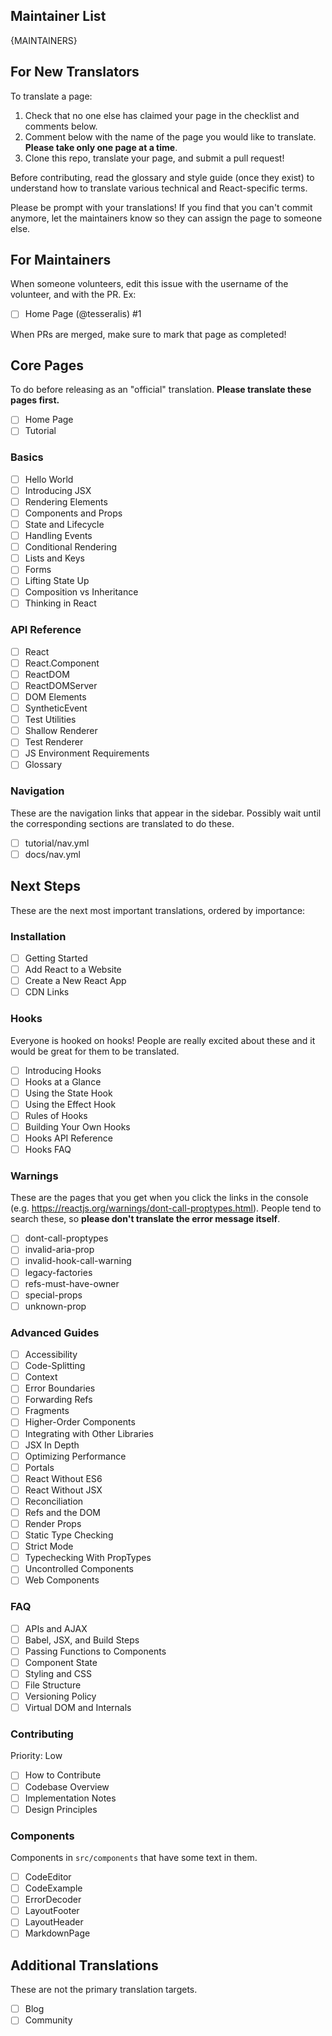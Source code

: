 ## Maintainer List

{MAINTAINERS}

## For New Translators

To translate a page:

1. Check that no one else has claimed your page in the checklist and comments below.
2. Comment below with the name of the page you would like to translate. **Please take only one page at a time**.
3. Clone this repo, translate your page, and submit a pull request!

Before contributing, read the glossary and style guide (once they exist) to understand how to translate various technical and React-specific terms.

Please be prompt with your translations! If you find that you can't commit anymore, let the maintainers know so they can assign the page to someone else.

## For Maintainers

When someone volunteers, edit this issue with the username of the volunteer, and with the PR. Ex:

* [ ] Home Page (@tesseralis) #1

When PRs are merged, make sure to mark that page as completed!

## Core Pages

To do before releasing as an "official" translation. **Please translate these pages first.**

* [ ] Home Page
* [ ] Tutorial

### Basics

* [ ] Hello World
* [ ] Introducing JSX
* [ ] Rendering Elements
* [ ] Components and Props
* [ ] State and Lifecycle
* [ ] Handling Events
* [ ] Conditional Rendering
* [ ] Lists and Keys
* [ ] Forms
* [ ] Lifting State Up
* [ ] Composition vs Inheritance
* [ ] Thinking in React

### API Reference

* [ ] React
* [ ] React.Component
* [ ] ReactDOM
* [ ] ReactDOMServer
* [ ] DOM Elements
* [ ] SyntheticEvent
* [ ] Test Utilities
* [ ] Shallow Renderer
* [ ] Test Renderer
* [ ] JS Environment Requirements
* [ ] Glossary

### Navigation

These are the navigation links that appear in the sidebar. Possibly wait until
the corresponding sections are translated to do these.

* [ ] tutorial/nav.yml
* [ ] docs/nav.yml

## Next Steps

These are the next most important translations, ordered by importance:

### Installation

* [ ] Getting Started
* [ ] Add React to a Website
* [ ] Create a New React App
* [ ] CDN Links

### Hooks

Everyone is hooked on hooks! People are really excited about these and it would be great for them to be translated.

  * [ ] Introducing Hooks
  * [ ] Hooks at a Glance
  * [ ] Using the State Hook
  * [ ] Using the Effect Hook
  * [ ] Rules of Hooks
  * [ ] Building Your Own Hooks
  * [ ] Hooks API Reference
  * [ ] Hooks FAQ

### Warnings

These are the pages that you get when you click the links in the console (e.g. https://reactjs.org/warnings/dont-call-proptypes.html). People tend to search these, so **please don't translate the error message itself**.
 
* [ ] dont-call-proptypes
* [ ] invalid-aria-prop
* [ ] invalid-hook-call-warning
* [ ] legacy-factories
* [ ] refs-must-have-owner
* [ ] special-props
* [ ] unknown-prop

### Advanced Guides

* [ ] Accessibility
* [ ] Code-Splitting
* [ ] Context
* [ ] Error Boundaries
* [ ] Forwarding Refs
* [ ] Fragments
* [ ] Higher-Order Components
* [ ] Integrating with Other Libraries
* [ ] JSX In Depth
* [ ] Optimizing Performance
* [ ] Portals
* [ ] React Without ES6
* [ ] React Without JSX
* [ ] Reconciliation
* [ ] Refs and the DOM
* [ ] Render Props
* [ ] Static Type Checking
* [ ] Strict Mode
* [ ] Typechecking With PropTypes
* [ ] Uncontrolled Components
* [ ] Web Components

### FAQ

* [ ] APIs and AJAX
* [ ] Babel, JSX, and Build Steps
* [ ] Passing Functions to Components
* [ ] Component State
* [ ] Styling and CSS
* [ ] File Structure
* [ ] Versioning Policy
* [ ] Virtual DOM and Internals

### Contributing

Priority: Low

* [ ] How to Contribute
* [ ] Codebase Overview
* [ ] Implementation Notes
* [ ] Design Principles

### Components

Components in `src/components` that have some text in them.

* [ ] CodeEditor
* [ ] CodeExample
* [ ] ErrorDecoder
* [ ] LayoutFooter
* [ ] LayoutHeader
* [ ] MarkdownPage

## Additional Translations

These are not the primary translation targets.

* [ ] Blog
* [ ] Community
